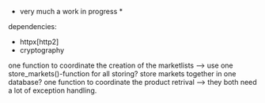 
* very much a work in progress *

dependencies:

- httpx[http2]
- cryptography


one function to coordinate the creation of the marketlists 
--> use one store_markets()-function for all storing? store markets together in one database?
one function to coordinate the product retrival 
--> they both need a lot of exception handling.
